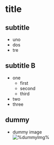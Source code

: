title
===

## subtitle

- uno
- dos
- tre

## subtitle B

- one
    - first
    - second
    - third
- two
- three

## dummy

- dummy image
<br>![%dummyImg%](dummy.png)
    
    
<eof>
